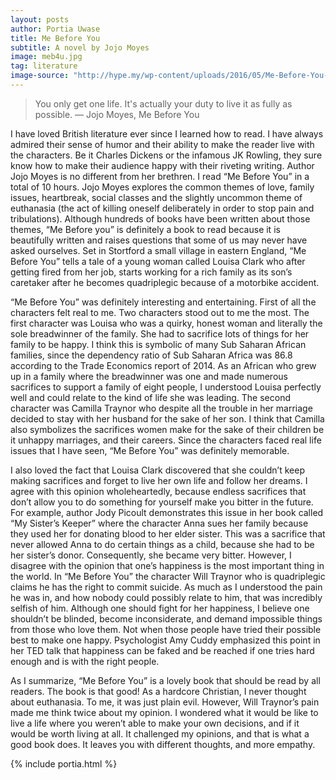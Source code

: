 ```yaml
---
layout: posts
author: Portia Uwase
title: Me Before You
subtitle: A novel by Jojo Moyes
image: meb4u.jpg
tag: literature
image-source: "http://hype.my/wp-content/uploads/2016/05/Me-Before-You-Novel-1024x1024.jpg"
---
```


<blockquote> You only get one life. It's actually your duty to live it as fully as possible. ― Jojo Moyes, Me Before You  </blockquote>

I have loved British literature ever since I learned how to read. I have always admired their sense of humor and their ability to make the reader live with the characters. Be it Charles Dickens or the infamous JK Rowling, they sure know how to make their audience happy with their riveting writing. Author Jojo Moyes is no different from her brethren. I read “Me Before You” in a total of 10 hours. Jojo Moyes explores the common themes of love, family issues, heartbreak, social classes and the slightly uncommon theme of euthanasia (the act of killing oneself deliberately in order to stop pain and tribulations). Although hundreds of books have been written about those themes, “Me Before you” is definitely a book to read because it is beautifully written and raises questions that some of us may never have asked ourselves. Set in Stortford a small village in eastern England, “Me Before You” tells a tale of a young woman called Louisa Clark who after getting fired from her job, starts working for a rich family as its son’s caretaker after he becomes quadriplegic because of a motorbike accident.

“Me Before You” was definitely interesting and entertaining. First of all the characters felt real to me. Two characters stood out to me the most. The first character was Louisa who was a quirky, honest woman and literally the sole breadwinner of the family. She had to sacrifice lots of things for her family to be happy. I think this is symbolic of many Sub Saharan African families, since the dependency ratio of Sub Saharan Africa was 86.8 according to the Trade Economics report of 2014. As an African who grew up in a family where the breadwinner was one and made numerous sacrifices to support a family of eight people, I understood Louisa perfectly well and could relate to the kind of life she was leading.  The second character was Camilla Traynor who despite all the trouble in her marriage decided to stay with her husband for the sake of her son. I think that Camilla also symbolizes the sacrifices women make for the sake of their children be it unhappy marriages, and their careers. Since the characters faced real life issues that I have seen, “Me Before You” was definitely memorable.

I also loved the fact that Louisa Clark discovered that she couldn’t keep making sacrifices and forget to live her own life and follow her dreams. I agree with this opinion wholeheartedly, because endless sacrifices that don’t allow you to do something for yourself make you bitter in the future. For example, author Jody Picoult demonstrates this issue in her book called “My Sister’s Keeper” where the character Anna sues her family because they used her for donating blood to her elder sister. This was a sacrifice that never allowed Anna to do certain things as a child, because she had to be her sister’s donor. Consequently, she became very bitter. However, I disagree with the opinion that one’s happiness is the most important thing in the world. In “Me Before You” the character Will Traynor who is quadriplegic claims he has the right to commit suicide. As much as I understood the pain he was in, and how nobody could possibly relate to him, that was incredibly selfish of him. Although one should fight for her happiness, I believe one shouldn’t be blinded, become inconsiderate, and demand impossible things from those who love them. Not when those people have tried their possible best to make one happy. Psychologist Amy Cuddy emphasized this point in her TED talk that happiness can be faked and be reached if one tries hard enough and is with the right people.

As I summarize, “Me Before You” is a lovely book that should be read by all readers. The book is that good! As a hardcore Christian, I never thought about euthanasia. To me, it was just plain evil. However, Will Traynor’s pain made me think twice about my opinion. I wondered what it would be like to live a life where you weren’t able to make your own decisions, and if it would be worth living at all. It challenged my opinions, and that is what a good book does. It leaves you with different thoughts, and more empathy. 


{% include portia.html %}
